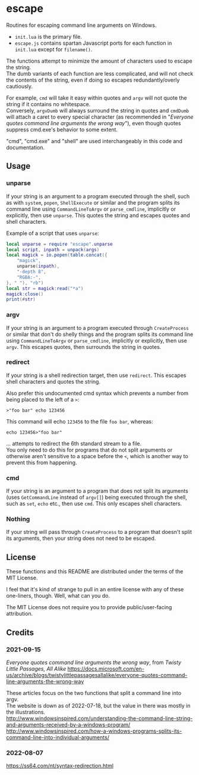 # escape

Routines for escaping command line arguments on Windows.

* `init.lua` is the primary file.
* `escape.js` contains spartan Javascript ports for each function in `init.lua` except for `filename()`.

The functions attempt to minimize the amount of characters used to escape the string.  
The dumb variants of each function are less complicated, and will not check the contents of the string, even if doing so escapes redundantly/overly cautiously.

For example, `cmd` will take it easy within quotes and `argv` will not quote the string if it contains no whitespace.  
Conversely, `argvDumb` will always surround the string in quotes and `cmdDumb` will attach a caret to every special character (as recommended in "*Everyone quotes command line arguments the wrong way*"), even though quotes suppress cmd.exe's behavior to some extent.

"cmd", "cmd.exe" and "shell" are used interchangeably in this code and documentation.

## Usage

### unparse
If your string is an argument to a program executed through the
shell, such as with `system`, `popen`, `ShellExecute` or similar
and the program splits its command line using `CommandLineToArgv`
or `parse_cmdline`, implicitly or explicitly, then use `unparse`.
This quotes the string and escapes quotes and shell characters.

Example of a script that uses `unparse`:
```lua
local unparse = require "escape".unparse
local script, inpath = unpack(args)
local magick = io.popen(table.concat({
	"magick",
	unparse(inpath),
	"-depth 8",
	"RGBA:-",
}, " "), "rb")
local str = magick:read("*a")
magick:close()
print(#str)
```

### argv
If your string is an argument to a program executed through
`CreateProcess` or similar that don't do shelly things and the
program splits its command line using `CommandLineToArgv` or
`parse_cmdline`, implicitly or explicitly, then use `argv`.
This escapes quotes, then surrounds the string in quotes.

### redirect
If your string is a shell redirection target, then use `redirect`.
This escapes shell characters and quotes the string.

Also prefer this undocumented cmd syntax which prevents a number
from being placed to the left of a `>`:
```
>"foo bar" echo 123456
```
This command will echo `123456` to the file `foo bar`, whereas:
```
echo 123456>"foo bar"
```
... attempts to redirect the 6th standard stream to a file.  
You only need to do this for programs that do not split arguments
or otherwise aren't sensitive to a space before the `<`, which is
another way to prevent this from happening.

### cmd
If your string is an argument to a program that does not split its arguments (uses `GetCommandLine` instead of `argv[]`) being executed through the shell, such as `set`, `echo` etc., then use `cmd`.
This only escapes shell characters.

### Nothing
If your string will pass through `CreateProcess` to a program that
doesn't split its arguments, then your string does not need to be
escaped.

## License

These functions and this README are distributed under the terms of the MIT License.

I feel that it's kind of strange to pull in an entire license with any of these one-liners, though. Well, what can you do.

The MIT License does not require you to provide public/user-facing
attribution.

## Credits

### 2021-09-15
*Everyone quotes command line arguments the wrong way*, from *Twisty Little Passages, All Alike*
https://docs.microsoft.com/en-us/archive/blogs/twistylittlepassagesallalike/everyone-quotes-command-line-arguments-the-wrong-way

These articles focus on the two functions that split a command line into argv.  
The website is down as of 2022-07-18, but the value in there was mostly in the illustrations.  
http://www.windowsinspired.com/understanding-the-command-line-string-and-arguments-received-by-a-windows-program/  
http://www.windowsinspired.com/how-a-windows-programs-splits-its-command-line-into-individual-arguments/

### 2022-08-07
https://ss64.com/nt/syntax-redirection.html
